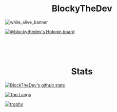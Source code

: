 <center><h1><b>BlockyTheDev</b></h1></center>

![while_alive_banner](https://raw.githubusercontent.com/BlockyTheDev/BlockyTheDev/master/while_alive_banner_2000_800.png)

[![@blockythedev's Holopin board](https://holopin.me/blockythedev)](https://holopin.io/@blockythedev)

</br>
</br>
</br>

<center><h1>Stats</h1></center>

[![BlockTheDev's github stats](https://github-readme-stats.vercel.app/api?username=BlockyTheDev&count_private=true&show_icons=true&theme=radical&show_owner=true)](https://github.com/mallowigi)


[![Top Langs](https://github-readme-stats.vercel.app/api/top-langs/?username=BlockyTheDev&theme=radical)](https://github.com/anuraghazra/github-readme-stats)


[![trophy](https://github-profile-trophy.vercel.app/?username=BlockyTheDev&theme=onedark)](https://github.com/ryo-ma/github-profile-trophy)
